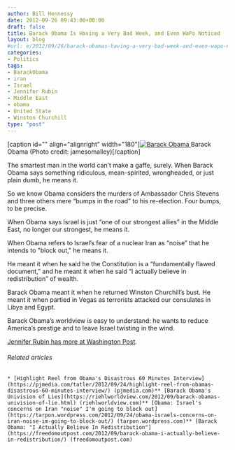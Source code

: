 ```yaml
---
author: Bill Hennessy
date: 2012-09-26 09:43:00+00:00
draft: false
title: Barack Obama Is Having a Very Bad Week, and Even WaPo Noticed
layout: blog
#url: e/2012/09/26/barack-obamas-having-a-very-bad-week-and-even-wapo-noticed/
categories:
- Politics
tags:
- BarackObama
- iran
- Israel
- Jennifer Rubin
- Middle East
- obama
- United State
- Winston Churchill
type: "post"
---
```


[caption id="" align="alignright" width="180"][![Barack Obama](https://farm3.static.flickr.com/2387/2126065602_439973449d_m.jpg)
](https://www.flickr.com/photos/22037447@N03/2126065602) Barack Obama (Photo credit: jamesomalley)[/caption]

 

The smartest man in the world can’t make a gaffe, surely. When Barack Obama says something ridiculous, mean-spirited, wrongheaded, or just plain dumb, he means it.

 

So we know Obama considers the murders of Ambassador Chris Stevens and three others mere “bumps in the road” to his re-election. Four bumps, to be precise.

 

When Obama says Israel is just “one of our strongest allies” in the Middle East, no longer our strongest, he means it.

 

When Obama refers to Israel’s fear of a nuclear Iran as “noise” that he intends to "block out," he means it.

 

He meant it when he said he the Constitution is a “fundamentally flawed document,” and he meant it when he said “I actually believe in redistribution” of wealth.

 

Barack Obama meant it when he returned Winston Churchill’s bust. He meant it when partied in Vegas as terrorists attacked our consulates in Libya and Egypt.

 

Barack Obama’s worldview is easy to understand: he wants to reduce America’s prestige and to leave Israel twisting in the wind.

 

[Jennifer Rubin has more at Washington Post](https://www.washingtonpost.com/blogs/right-turn/post/obamas-60-minutes-wipeout/2012/09/24/acdcf2aa-063f-11e2-afff-d6c7f20a83bf_blog.html).

 

###### Related articles

 

    * [Highlight Reel from Obama's Disastrous 60 Minutes Interview](https://pjmedia.com/tatler/2012/09/24/highlight-reel-from-obamas-disastrous-60-minutes-interview/) (pjmedia.com)** [Barack Obama's Univision of Lies](https://riehlworldview.com/2012/09/barack-obamas-univision-of-lie.html) (riehlworldview.com)** [Obama: Israel's concerns on Iran "noise" I'm going to block out](https://tarpon.wordpress.com/2012/09/24/obama-israels-concerns-on-iran-noise-im-going-to-block-out/) (tarpon.wordpress.com)** [Barack Obama: "I Actually Believe In Redistribution"](https://freedomoutpost.com/2012/09/barack-obama-i-actually-believe-in-redistribution/) (freedomoutpost.com) 
